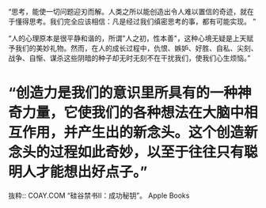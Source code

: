 “思考，能使一切问题迎刃而解。人类之所以能创造出令人难以置信的奇迹，就在于懂得思考。我们完全应该相信：凡是经过我们缜密思考的事，都有可能实现。
”

“人的心理原本是很平静和谐的，所谓"人之初，性本善"，这种心境无疑是上天赋予我们的美妙礼物。然而，在人的成长过程中，仇恨、嫉妒、好胜、自私、尖刻、战争、自惭、谋杀这些阴暗的种子却无时无刻不在干扰我们，使我们心生烦恼。”

# “创造力是我们的意识里所具有的一种神奇力量，它使我们的各种想法在大脑中相互作用，并产生出的新念头。这个创造新念头的过程如此奇妙，以至于往往只有聪明人才能想出好点子。”

抜粋:: COAY.COM  “硅谷禁书II：成功秘钥”。 Apple Books  
